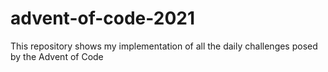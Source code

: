 # advent-of-code-2021
This repository shows my implementation of all the daily challenges posed by the Advent of Code
